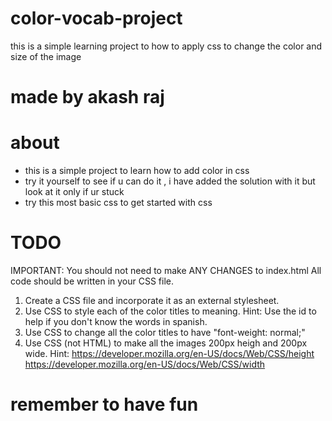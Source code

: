# color-vocab-project
this is a simple learning project to how to apply css to change the color and size of the image 

# made by akash raj

# about 
* this is a simple project to learn how to add color in css
* try it yourself to see if u can do it , i have added the solution with it but look at it only if ur stuck
* try this most basic css to get started with css

# TODO
IMPORTANT: You should not need to make ANY CHANGES to index.html
All code should be written in your CSS file.

1. Create a CSS file and incorporate it as an external stylesheet.
2. Use CSS to style each of the color titles to meaning. 
Hint: Use the id to help if you don't know the words in spanish.
3. Use CSS to change all the color titles to have "font-weight: normal;"
4. Use CSS (not HTML) to make all the images 200px heigh and 200px wide. 
Hint: 
https://developer.mozilla.org/en-US/docs/Web/CSS/height
https://developer.mozilla.org/en-US/docs/Web/CSS/width

# remember to have fun 

